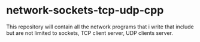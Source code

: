 # network-sockets-tcp-udp-cpp
This repository will contain all the network programs that i write that include but are not limited to sockets, TCP client server, UDP clients server.
